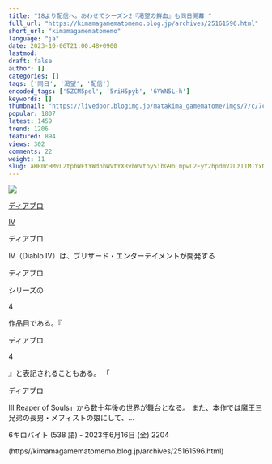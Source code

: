```yaml
---
title: "18より配信へ。あわせてシーズン2『渇望の鮮血』も同日開幕 "
full_url: "https://kimamagamematomemo.blog.jp/archives/25161596.html"
short_url: "kimamagamematomemo"
language: "ja"
date: 2023-10-06T21:00:48+0900
lastmod: 
draft: false
author: []
categories: []
tags: ['同日', '渇望', '配信']
encoded_tags: ['5ZCM5pel', '5riH5pyb', '6YWN5L-h']
keywords: []
thumbnail: "https://livedoor.blogimg.jp/matakima_gamematome/imgs/7/c/7c4e3613-s.png"
popular: 1807
latest: 1459
trend: 1206
featured: 894
views: 302
comments: 22
weight: 11
slug: aHR0cHMvL2tpbWFtYWdhbWVtYXRvbWVtby5ibG9nLmpwL2FyY2hpdmVzLzI1MTYxNTk2Lmh0bWw=
---
```


![](https://livedoor.blogimg.jp/matakima_gamematome/imgs/7/c/7c4e3613-s.png)

<div><a target='_blank' href='https//ja.wikipedia.org/wiki/%E3%83%87%E3%82%A3%E3%82%A2%E3%83%96%E3%83%ADIV' title='ディアブロIV'><p>ディアブロ</p>IV</a> <p class='searchresult'><p>ディアブロ</p>IV（Diablo IV）は、ブリザード・エンターテイメントが開発する<p>ディアブロ</p>シリーズの<p>4</p>作品目である。『<p>ディアブロ</p><p>4</p>』と表記されることもある。 「<p>ディアブロ</p>III Reaper of Souls」から数十年後の世界が舞台となる。 また、本作では魔王三兄弟の長男・メフィストの娘にして、…</p> <p class='mw-search-result-data'>6キロバイト (538 語) - 2023年6月16日 (金) 2204</p></div>

(https//kimamagamematomemo.blog.jp/archives/25161596.html)
